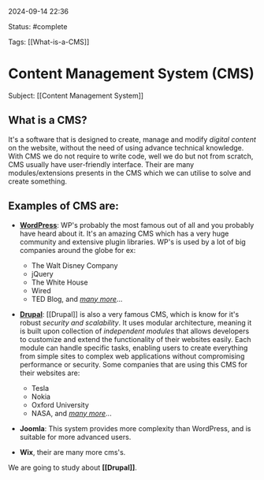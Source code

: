 2024-09-14 22:36

Status: #complete 

Tags: [[What-is-a-CMS]]

# Content Management System (CMS)
Subject: [[Content Management System]]
## What is a CMS?
It's a software that is designed to create, manage and modify *digital content* on the website, without the need of using advance technical knowledge. With CMS we do not require to write code, well we do but not from scratch, CMS usually have user-friendly interface. Their are many modules/extensions presents in the CMS which we can utilise to solve and create something.

## Examples of CMS are:
- **[WordPress](https://wordpress.org/)**: WP's probably the most famous out of all and you probably have heard about it. It's an amazing CMS which has a very huge community and extensive plugin libraries. WP's is used by a lot of big companies around the globe for ex:
	- The Walt Disney Company
	- jQuery
	- The White House
	- Wired
	- TED Blog, and [*many more*](https://wpclipboard.com/famous-brands-companies-using-wordpress/)...

- **[Drupal](https://drupal.org/)**: [[Drupal]] is also a very famous CMS, which is know for it's robust *security and scalability*. It uses modular architecture, meaning it is built upon collection of *independent modules* that allows developers to customize and extend the functionality of their websites easily. Each module can handle specific tasks, enabling users to create everything from simple sites to complex web applications without compromising performance or security. Some companies that are using this CMS for their websites are:
	- Tesla
	- Nokia
	- Oxford University
	- NASA, and *[many more](https://smartbees.co/blog/who-uses-drupal-20-famous-drupal-websites)*...
- **Joomla**: This system provides more complexity than WordPress, and is suitable for more advanced users.
- **Wix**, their are many more cms's.

We are going to study about **[[Drupal]]**.